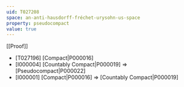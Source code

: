 ```yaml
---
uid: T027208
space: an-anti-hausdorff-fréchet-urysohn-us-space
property: pseudocompact
value: true
---
```

[[Proof]]

* [T027196] [Compact|P000016]
* [I000004] [Countably Compact|P000019] => [Pseudocompact|P000022]
* [I000001] [Compact|P000016] => [Countably Compact|P000019]


